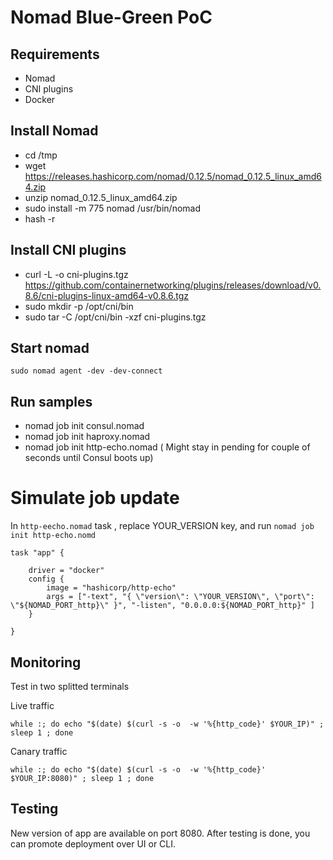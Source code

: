 # Nomad Blue-Green PoC


## Requirements

* Nomad
* CNI plugins
* Docker

## Install Nomad

* cd /tmp
* wget https://releases.hashicorp.com/nomad/0.12.5/nomad_0.12.5_linux_amd64.zip
* unzip nomad_0.12.5_linux_amd64.zip
* sudo install -m 775 nomad /usr/bin/nomad
* hash -r

## Install CNI plugins

* curl -L -o cni-plugins.tgz https://github.com/containernetworking/plugins/releases/download/v0.8.6/cni-plugins-linux-amd64-v0.8.6.tgz
* sudo mkdir -p /opt/cni/bin
* sudo tar -C /opt/cni/bin -xzf cni-plugins.tgz

## Start nomad

```
sudo nomad agent -dev -dev-connect
```

## Run samples



* nomad job init consul.nomad
* nomad job init haproxy.nomad
* nomad job init http-echo.nomad ( Might stay in pending for couple of seconds until Consul boots up)


#  Simulate job update

In `http-eecho.nomad` task , replace YOUR_VERSION key, and run `nomad job init http-echo.nomd`

```
task "app" {

    driver = "docker"
    config {
        image = "hashicorp/http-echo"
        args = ["-text", "{ \"version\": \"YOUR_VERSION\", \"port\": \"${NOMAD_PORT_http}\" }", "-listen", "0.0.0.0:${NOMAD_PORT_http}" ]
    }

}
```
## Monitoring


Test in two splitted terminals

Live traffic 

```
while :; do echo "$(date) $(curl -s -o  -w '%{http_code}' $YOUR_IP)" ; sleep 1 ; done
```


Canary traffic 
```
while :; do echo "$(date) $(curl -s -o  -w '%{http_code}' $YOUR_IP:8080)" ; sleep 1 ; done
```

## Testing

New version of app are available on port 8080. After testing is done, you can promote deployment over UI or CLI.